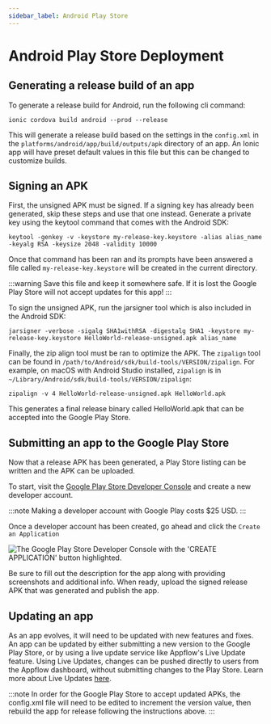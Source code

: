 ```yaml
---
sidebar_label: Android Play Store
---
```


# Android Play Store Deployment

## Generating a release build of an app

To generate a release build for Android, run the following cli command:

```shell
ionic cordova build android --prod --release
```

This will generate a release build based on the settings in the `config.xml` in the `platforms/android/app/build/outputs/apk` directory of an app.
An Ionic app will have preset default values in this file but this can be changed to customize builds.

## Signing an APK

First, the unsigned APK must be signed. If a signing key has already been generated, skip these steps and use that one instead.
Generate a private key using the keytool command that comes with the Android SDK:

```shell
keytool -genkey -v -keystore my-release-key.keystore -alias alias_name -keyalg RSA -keysize 2048 -validity 10000
```

Once that command has been ran and its prompts have been answered a file called `my-release-key.keystore` will be created in the current directory.

:::warning
Save this file and keep it somewhere safe. If it is lost the Google Play Store will not accept updates for this app!
:::

To sign the unsigned APK, run the jarsigner tool which is also included in the Android SDK:

```shell
jarsigner -verbose -sigalg SHA1withRSA -digestalg SHA1 -keystore my-release-key.keystore HelloWorld-release-unsigned.apk alias_name
```

Finally, the zip align tool must be ran to optimize the APK.
The `zipalign` tool can be found in `/path/to/Android/sdk/build-tools/VERSION/zipalign`.
For example, on macOS with Android Studio installed, `zipalign` is in `~/Library/Android/sdk/build-tools/VERSION/zipalign`:

```shell
zipalign -v 4 HelloWorld-release-unsigned.apk HelloWorld.apk
```

This generates a final release binary called HelloWorld.apk that can be accepted into the Google Play Store.

## Submitting an app to the Google Play Store

Now that a release APK has been generated, a Play Store listing can be written and the APK can be uploaded.

To start, visit the [Google Play Store Developer Console](https://play.google.com/apps/publish) and create a new developer account.

:::note
Making a developer account with Google Play costs $25 USD.
:::

Once a developer account has been created, go ahead and click the `Create an Application`

![The Google Play Store Developer Console with the 'CREATE APPLICATION' button highlighted.](/img/publishing/newAppGPlay.png 'Google Play Store Create Application Button')

Be sure to fill out the description for the app along with providing screenshots and additional info.
When ready, upload the signed release APK that was generated and publish the app.

## Updating an app

As an app evolves, it will need to be updated with new features and fixes. An app can be updated by either submitting a new version to the Google Play Store, or by using a live update service like Appflow's Live Update feature. Using Live Updates, changes can be pushed directly to users from the Appflow dashboard, without submitting changes to the Play Store. Learn more about Live Updates <a href="https://ionic.io/docs/appflow/deploy/intro" target="_blank">here</a>.

:::note
In order for the Google Play Store to accept updated APKs, the config.xml file will need to be edited to increment the version value, then rebuild the app for release following the instructions above.
:::
